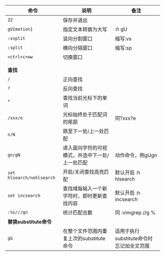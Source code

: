 | 命令 | 说明 | 备注 |
| --- | ---  | --- |
| `ZZ` | 保存并退出 | |
| `gU{motion}` | 指定文本转换为大写 | :h gU |
| `:vsplit` | 竖向分割窗口 | 缩写:vs |
| `:split` | 横向分隔窗口 | 缩写:sp |
| `<ctrl+c>ww` | 切换窗口 |  |
| |  | |
| |  | |
| **查找** |  |  |
| `/` | 正向查找 |  |
| `?` | 反向查找 |  |
| `*` | 查找当前光标下的单词 |  |
| `/xxx/e` | 光标始终处于匹配词的尾部 | 同?xxx?e |
| `n/N` | 跳至下一处/上一处匹配 |  |
| `gn/gN` | 进入面向字符的可视模式，并选中下一处/上一处匹配 | 动作命令，例gUgn |
| `set hlsearch/nohlsearch` | 开启/关闭查找高亮匹配 | 默认开启 :h hlsearch |
| `set incsearch` | 查找域每输入一个新字符时，即时更新查找内容 | 默认开启 :h incsearch |
| `:%s///gn` | 统计匹配总数 | 同 :vimgrep //g % |
| **替换substitute命令** |  |  |
| `g&` | 在整个文件范围内重复上次的substitute命令 | 适用于执行substitute命令时忘记加全文范围 |

